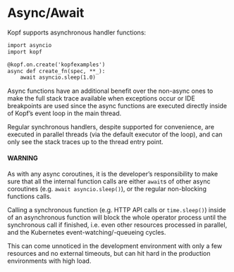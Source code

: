 # Async/Await

Kopf supports asynchronous handler functions:

```default
import asyncio
import kopf

@kopf.on.create('kopfexamples')
async def create_fn(spec, **_):
    await asyncio.sleep(1.0)
```

Async functions have an additional benefit over the non-async ones
to make the full stack trace available when exceptions occur
or IDE breakpoints are used since the async functions are executed
directly inside of Kopf’s event loop in the main thread.

Regular synchronous handlers, despite supported for convenience,
are executed in parallel threads (via the default executor of the loop),
and can only see the stack traces up to the thread entry point.

#### WARNING
As with any async coroutines, it is the developer’s responsibility
to make sure that all the internal function calls are either
`await`s of other async coroutines (e.g. `await asyncio.sleep()`),
or the regular non-blocking functions calls.

Calling a synchronous function (e.g. HTTP API calls or `time.sleep()`)
inside of an asynchronous function will block the whole operator process
until the synchronous call if finished, i.e. even other resources
processed in parallel, and the Kubernetes event-watching/-queueing cycles.

This can come unnoticed in the development environment
with only a few resources and no external timeouts,
but can hit hard in the production environments with high load.
